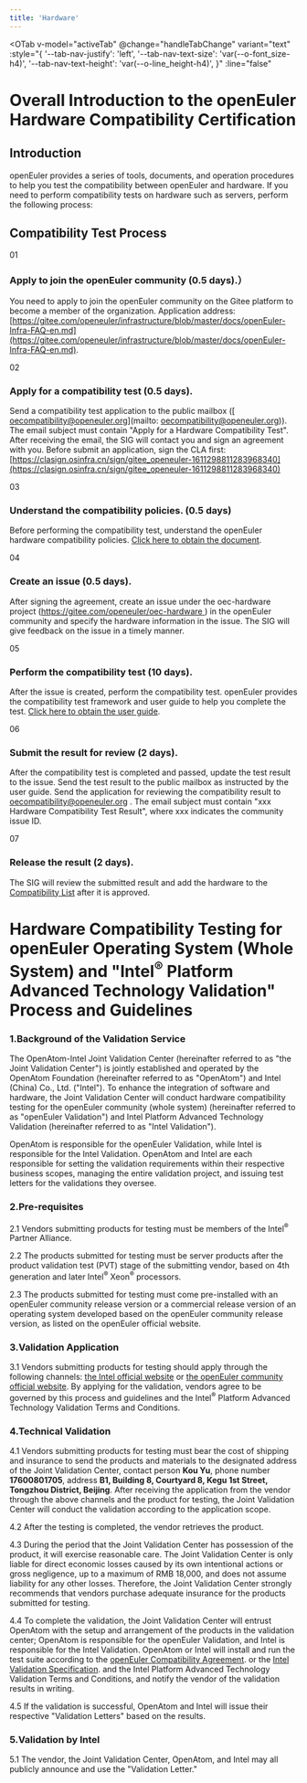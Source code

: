 ```yaml
---
title: 'Hardware'
---
```


<script setup lang="ts">
import { ref, onMounted } from 'vue';

  import {
  OBreadcrumb,
  OBreadcrumbItem,
  OTab,
  OTabPane,
} from '@opensig/opendesign';
import TheHardWare from "~@/views/compatibility/TheHardWare.vue";

import { getUrlParams } from "~@/utils/common.ts";

import { useI18n } from '@/i18n';
const i18n = useI18n();

const activeTab = ref('');

const handleTabChange = (val:string) => {
  if (val) {
    history.pushState(null, '', `?overview=true`);
  } else {
   const urlWithoutParams = window.location.href.split('?')[0];
   history.pushState(null, '', urlWithoutParams);
  }
}

onMounted(() => {
  activeTab.value = getUrlParams(window.location.href).get('overview') || '';
})
</script>

<TheHardWare />

<div class='wrapper'>

<OTab
  v-model="activeTab"
  @change="handleTabChange"
  variant="text"
  :style="{
    '--tab-nav-justify': 'left',
    '--tab-nav-text-size': 'var(--o-font_size-h4)',
    '--tab-nav-text-height': 'var(--o-line_height-h4)',
  }"
  :line="false"
>
<OTabPane :label="i18n.compatibility.HARDWARE_OEC_DETAIL.TITLE" value="">
<div class='markdown'>

# Overall Introduction to the openEuler Hardware Compatibility Certification

## Introduction

openEuler provides a series of tools, documents, and operation procedures to help you test the compatibility between openEuler and hardware. If you need to perform compatibility tests on hardware such as servers, perform the following process:

## Compatibility Test Process
<!-- ----------------------------------------------------------------------- -->

<div class='step'>

<div class="order-number">
  01
</div>

<div class="content">

###  Apply to join the openEuler community (0.5 days).）
You need to apply to join the openEuler community on the Gitee platform to become a member of the organization. Application address: [https://gitee.com/openeuler/infrastructure/blob/master/docs/openEuler-Infra-FAQ-en.md](https://gitee.com/openeuler/infrastructure/blob/master/docs/openEuler-Infra-FAQ-en.md).


</div>

</div>
<!-- ----------------------------------------------------------------------- -->

<div class='step'>

<div class="order-number">
  02
</div>

<div class="content">

###  Apply for a compatibility test (0.5 days).

Send a compatibility test application to the public mailbox ([ oecompatibility@openeuler.org](mailto: oecompatibility@openeuler.org)). The email subject must contain "Apply for a Hardware Compatibility Test". After receiving the email, the SIG will contact you and sign an agreement with you.
Before submit an application, sign the CLA first: [https://clasign.osinfra.cn/sign/gitee_openeuler-1611298811283968340](https://clasign.osinfra.cn/sign/gitee_openeuler-1611298811283968340)

</div>

</div>
<!-- ---------------------------------------------------------- -->
<div class='step'>

<div class="order-number">
  03
</div>

<div class="content">

###  Understand the compatibility policies. (0.5 days)

Before performing the compatibility test, understand the openEuler hardware compatibility policies.
[Click here to obtain the document](https://www.openeuler.org/category/support/compatibility/openEuler-compatibility-en.pdf).

</div>

</div>
<div class='step'>

<div class="order-number">
  04
</div>

<div class="content">

###  Create an issue (0.5 days).

After signing the agreement, create an issue under the oec-hardware project ([https://gitee.com/openeuler/oec-hardware ](https://gitee.com/openeuler/oec-hardware )) in the openEuler community and specify the hardware information in the issue. The SIG will give feedback on the issue in a timely manner.

</div>

</div>
<!-- ----------------------------------------------------------------------- -->

<div class='step'>

<div class="order-number">
  05
</div>

<div class="content">

###  Perform the compatibility test (10 days).
After the issue is created, perform the compatibility test. openEuler provides the compatibility test framework and user guide to help you complete the test. [Click here to obtain the user guide](https://gitee.com/src-openeuler/oec-hardware/releases).

</div>

</div>
<!-- ----------------------------------------------------------------------- -->

<div class='step'>

<div class="order-number">
  06
</div>

<div class="content">

###  Submit the result for review (2 days).
After the compatibility test is completed and passed, update the test result to the issue. Send the test result to the public mailbox as instructed by the user guide. Send the application for reviewing the compatibility result to [oecompatibility@openeuler.org](mailto:oecompatibility@openeuler.org) . The email subject must contain "xxx Hardware Compatibility Test Result", where xxx indicates the community issue ID.

</div>

</div>
<!-- ----------------------------------------------------------------------- -->

<div class='step'>

<div class="order-number">
  07
</div>

<div class="content">

###  Release the result (2 days).

The SIG will review the submitted result and add the hardware to the [Compatibility List](/en/compatibility/) after it is approved.

</div>

</div>

</div>
</OTabPane>
<!-- 硬件兼容性整体介绍 -->
<OTabPane :label="i18n.compatibility.COMPATIBILITY_HARDWARE" value="true">

<div class="markdown">

# Hardware Compatibility Testing for openEuler Operating System (Whole System) and "Intel<sup>®</sup> Platform Advanced Technology Validation" Process and Guidelines

### 1.Background of the Validation Service

The OpenAtom-Intel Joint Validation Center (hereinafter referred to as "the Joint Validation Center") is jointly established and operated by the OpenAtom Foundation (hereinafter referred to as "OpenAtom") and Intel (China) Co., Ltd. ("Intel"). To enhance the integration of software and hardware, the Joint Validation Center will conduct hardware compatibility testing for the openEuler community (whole system) (hereinafter referred to as "openEuler Validation") and Intel Platform Advanced Technology Validation (hereinafter referred to as "Intel Validation"). 

OpenAtom is responsible for the openEuler Validation, while Intel is responsible for the Intel Validation. OpenAtom and Intel are each responsible for setting the validation requirements within their respective business scopes, managing the entire validation project, and issuing test letters for the validations they oversee.

### 2.Pre-requisites

2.1	Vendors submitting products for testing must be members of the Intel<sup>®</sup> Partner Alliance.

2.2	The products submitted for testing must be server products after the product validation test (PVT) stage of the submitting vendor, based on 4th generation and later Intel<sup>®</sup> Xeon<sup>®</sup> processors. 

2.3	The products submitted for testing must come pre-installed with an openEuler community release version or a commercial release version of an operating system developed based on the openEuler community release version, as listed on the openEuler official website.


### 3.Validation Application

3.1	Vendors submitting products for testing should apply through the following channels: [the Intel official website](https://www.intel.cn/content/www/cn/en/homepage.html) or [the openEuler community official website](/zh/). By applying for the validation, vendors agree to be governed by this process and guidelines and the Intel<sup>®</sup> Platform Advanced Technology Validation Terms and Conditions.

### 4.Technical Validation

4.1	Vendors submitting products for testing must bear the cost of shipping and insurance to send the products and materials to the designated address of the Joint Validation Center, contact person **Kou Yu**, phone number **17600801705**, address **B1, Building 8, Courtyard 8, Kegu 1st Street, Tongzhou District, Beijing**. After receiving the application from the vendor through the above channels and the product for testing, the Joint Validation Center will conduct the validation according to the application scope. 

4.2	After the testing is completed, the vendor retrieves the product. 

4.3	During the period that the Joint Validation Center has possession of the product, it will exercise reasonable care. The Joint Validation Center is only liable for direct economic losses caused by its own intentional actions or gross negligence, up to a maximum of RMB 18,000, and does not assume liability for any other losses. Therefore, the Joint Validation Center strongly recommends that vendors purchase adequate insurance for the products submitted for testing.

4.4	To complete the validation, the Joint Validation Center will entrust OpenAtom with the setup and arrangement of the products in the validation center; OpenAtom is responsible for the openEuler Validation, and Intel is responsible for the Intel Validation. OpenAtom or Intel will install and run the test suite according to the [openEuler Compatibility Agreement](https://certification.openeuler.org/#/compatibilityProtocol). or the [Intel Validation Specification](/en/compatibility/intel-validation-specification/). and the Intel Platform Advanced Technology Validation Terms and Conditions, and notify the vendor of the validation results in writing.

4.5	If the validation is successful, OpenAtom and Intel will issue their respective "Validation Letters" based on the results.

### 5.Validation by Intel

5.1	The vendor, the Joint Validation Center, OpenAtom, and Intel may all publicly announce and use the "Validation Letter."

</div>

</OTabPane>
</OTab>

</div>


<style lang="scss" scoped> @import './index.scss'; </style>
